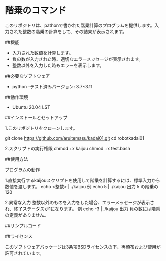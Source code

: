 # 階乗のコマンド

このリポジトリは、pathonで書かれた階乗計算のプログラムを提供します。入力された整数の階乗の計算をして、その結果が表示されます。

##機能

- 入力された数値を計算します。
- 負の数が入力された時、適切なエラーメッセージが表示されます。
- 整数以外を入力した時もエラーを表示します。

##必要なソフトウェア
- python
   -テスト済みバージョン: 3.7~3.11

##動作環境
- Ubuntu 20.04 LST

##インストールとセットアップ

1.このリポジトリをクローンします。

git clone https://github.com/aruitemasu/kadai01.git
cd robotkadai01

2.スクリプトの実行権限
chmod +x kaijou
chmod +x test.bash

##使用方法

プログラムの動作

1.直接実行するkaijouスクリプトを使用して階乗を計算するには、標準入力から数値を渡します。
echo <整数> | ./kaijou
例
echo 5 | ./kaijou
出力
5 の階乗の 120

2.異常な入力
整数以外のものを入力をした場合、エラーメッセージが表示され、終了ステータスが1になります。
例
echo -3 | ./kaijou
出力
負の数には階乗の定義がありません。

##サンプルコード



##ライセンス

このソフトウェアパッケージは3条項BSDライセンスの下、再頒布および使用が許可されています。
